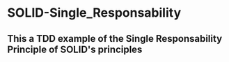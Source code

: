 # SOLID-Single_Responsability

## This a TDD example of the Single Responsability Principle of SOLID's principles
